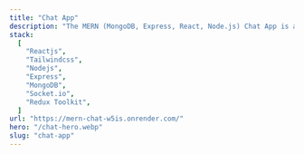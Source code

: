 ```yaml
---
title: "Chat App"
description: "The MERN (MongoDB, Express, React, Node.js) Chat App is a real-time, full-stack web application designed for seamless communication and user engagement.The chat app allows users to register and login, join chat rooms, and send messages to other users in real-time. The app also includes features such as user authentication, persistent login etc. The responsive design ensures that the chat app can be used on a variety of devices including desktops, laptops, tablets, and smartphones. There is still scope for improvement in this app."
stack:
  [
    "Reactjs",
    "Tailwindcss",
    "Nodejs",
    "Express",
    "MongoDB",
    "Socket.io",
    "Redux Toolkit",
  ]
url: "https://mern-chat-w5is.onrender.com/"
hero: "/chat-hero.webp"
slug: "chat-app"
---
```

